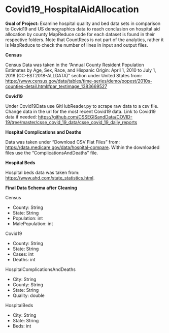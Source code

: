 # Covid19_HospitalAidAllocation
**Goal of Project:**
Examine hospital quality and bed data sets in comparison to Covid19 and US demographics data to reach conclusion on hospital aid allocation by county
MapReduce code for each dataset is found in their respective folders. Note that CountRecs is not part of the analytics, rather it is MapReduce to check the number of lines in input and output files.

**Census**

Census Data was taken in the “Annual County Resident Population Estimates by Age, Sex, Race, and Hispanic Origin: April 1, 2010 to July 1, 2018 (CC-EST2018-ALLDATA)” section under United States from: 
https://www.census.gov/data/tables/time-series/demo/popest/2010s-counties-detail.html#par_textimage_1383669527

**Covid19**

Under Covid19Data use GitHubReader.py to scrape raw data to a csv file. Change data in the url for the most recent Covid19 data. 
Link to Covid19 data if needed: https://github.com/CSSEGISandData/COVID-19/tree/master/csse_covid_19_data/csse_covid_19_daily_reports

**Hospital Complications and Deaths**

Data was taken under “Download CSV Flat Files” from: https://data.medicare.gov/data/hospital-compare. Within the downloaded files use the “ComplicationsAndDeaths” file. 

**Hospital Beds**

Hospital beds data was taken from: https://www.ahd.com/state_statistics.html. 



**Final Data Schema after Cleaning**

Census
- County: String
- State: String
- Population: int
- MalePopulation: int

Covid19
- County: String
- State: String
- Cases: int
- Deaths: int

HospitalComplicationsAndDeaths
- City: String
- County: String
- State: String
- Quality: double

HospitalBeds
- City: String
- State: String
- Beds: int


